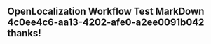 <properties
ms.topic="hero-topic"
ms.test1="hero-topic"
ms.test2="test"/>

## OpenLocalization Workflow Test MarkDown 4c0ee4c6-aa13-4202-afe0-a2ee0091b042 thanks!
